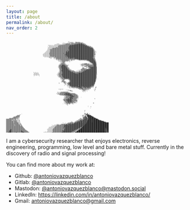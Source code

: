 ```yaml
---
layout: page
title: /about
permalink: /about/
nav_order: 2
---
```


<pre style="font-size:2px">
                                                                                                                                             ░░░              ░                                                                          
                                                                                                                                 ░           ░░░░░░▒░░▒░░░  ░░▒▒▒▒░▒▒▒▒░░░░░ ░░                                                          
                                                                                                                                  ░░░ ░   ░░░░░ ▒▒░░▒▒▒░▒░░░░▒▒▒▒▒▒▒▒▒▒▒▒▒▒▒▒▒░░░                                                      
                                                                                                                   ░░░░░░      ░░░░░░░░▒▒▒▒▒▒▒▒▒▒░░░▒▒▒▒▒▒▒▒▒▒▒▒▒▒▒▒▓▓▒▓▒▒▓▓▒▒▒▒▒▒░░░                                                  
                                                                                                              ░░░░░░░░░░░░░░░░░░░░▒░▒░▒▒▒▒▒▒▒▒▒▒▒▒▒▒▒▒▒▒▒▒▒▒▓▓▒▓▓▓▓▓▓▓▓▓▓▓▓▓▓▓▓▓▒▒▒▒▒░                                                   
                                                                                               ░░░░░░░ ░░░  ░░░░░░░░░░░░▒▒░▒▒▒▒▒▒▒▒▒▒▒▒▒▒▒▒▒▒▒▒▒▒▓▓▒▓▓▓▓▓▓▓▓▓▓▓▓▓▓▓▓▓▓▓▓▓▓▓▓▓▓▓▓▓▓▓▓▒▒▒▒░                                                
                                                                                                 ░░░░░░░░░░░░░░░░░░░░░▒▒▒▒▒▒▒▒▒▒▒▒▒▒▒▒▒▒▒▒▒▒▒▒▒▓▓▓▓▓▓▓▓▓▓▓▓▓▓▓▓▓▓▓▓▓▓▓▓▓▓▓▓▓▓▓▓▓▓▓▓▓▓▓▓▓▒▒▒▒░░░░                                       
                                                                                              ░  ░░░░░░░░░░░░░░░░░░░░░▒▒▒▒▒▒▒▒▒▒▒▒▒▒▒▒▒▒▒▒▒▒▒▒▒▓▓▓▓▓▓▓▓▓▓▓▓▓▓▓▓▓▓▓▓▓▓▓▓▓▓▓▓▓▓▓▓▓▓▓▓▓▓▓▓▓▓▓▓▒▒▒▒▒▒░ ░                                    
                                                                                               ░░░░░░░░░░░░░░░░░░▒▒▒▒░▒▒▒▒▒▒▒▒▒▒▒▒▒▒▒▒▒▒▒▒▒▒▒▒▓▓▓▓▓▓▓▓▓▓▓▓▓▓▓▓▓▓▓▓▓▓▓▓▓▓▓▓▓▓▓▓▓▓▓▓▓▓▓▓▓▓▓▓▓▓▓▓▓▒▒▒▒▒░                                    
                                                                                               ░░░░░░░░░░▒▒▒▒▒▒▒▒▒▒▒▒▒▒▒▒▒▒▒▒▒▒▒▒▒▒▒▒▒▒▒▒▒▒▒▒▒▓▓▓▓▓▓▓▓▓▓▓▓▓▓▓▓▓▓▓▓▓▓▓▓▓▓▓▓▓▓▓▓▓▓▓▓▓▓▓▓▓▓▓▓▓▓▓▓▓▓▓▓▓▓▒▒░                                  
                                                                                              ░░░░░░░░▒░▒▒▒▒▒▒▒▒▒▒▒▒▒▒▒▒▒▒▒▒▒▒▒▒▒▒▒▒▒▒▒▒▒▒▒▒▒▒▓▓▓▓▓▓▓▓▓▓▓▓▓▓▓▓▓▓▓▓▓▓▓▓▓▓▓▓▓▓▓▓▓▓▓▓▓▓▓▓▓▓▓▓▓▓▓▓▓▓▓▓▓▓▓▒░░                                 
                                                                                              ░░░░░▒▒▒▒▒▒▒▒▒▒▒▒▒▒▒▒▒▒▒▒▒▒▒▒▒▒▒▒▒▒▒▒▒▒▒▒▒▒▒▒▒▒▒▒▓▓▓▓▓▓▓▓▓▓▓▓▓▓▓▓▓▓▓▓▓▓▓▓▓▓▓▓▓▓▓▓▓▓▓▓▓▓▓▓▓▓▓▓▓▓▓▓▓▓▓▓▓▓▓▒▒░                                
                                                                                             ░░░░░░░▒▒▒▒▒▒▒▒▒▒▒▒▒▒▒▒▒▒▒▒▒▒▒▒▒▒▒▒▒▒▒▒▒▒▒▒▒▒▒▒▓▒▒▓▓▓▓▓▓▓▓▓▓▓▓▓▓▓▓▓▓▓▓▓▓▓▓▓▓▓▓▓▓▓▓▓▓▓▓▓▓▓▓▓▓▓▓▓▓▓▓▓▓▓▓▓▓▓▒▒░░                               
                                                                                           ░░░░░░░░░▒▒▒▒▒▒▒▒▒▒▒▒▒▒▒▒▒▒▒▒▒▒▒▒▒▒▒▒▒▒▒▒▒▒▒▒▒▓▒▒▓▒▓▓▓▓▓▓▓▓▓▓▓▓▓▓▓▓▓▓▓▓▓▓▓▓▓▓▓▓▓▓▓▓▓▓▓▓▓▓▓▓▓▓▓▓▓▓▓▓▓▓▓▓▓▓▓▓▒▒▒░░░                             
                                                                                          ░░░░░░░░░▒▒▒▒▒▒▒▒▒▒▒▒▒▒▒▒▒▒▒▒▒▒▒▒▒▒▒▒▒▒▒▒▒▒▒▒▒▓▓▒▒▓▓▓▓▓▓▓▓▓▓▓▓▓▓▓▓▓▓▓▓▓▓▓▓▓▓▓▓▓▓▓▓▓▓▓▓▓▓▓▓▓▓▓▓▓▓▓▓▓▓▓▓▓▓▓▓▓▓▒▒▒░░░░                            
                                                                                        ░░░░░░░░░░░▒▒▒▒▒▒▒▒▒▒▒▒▒▒▒▒▒▒▒▒▒▒▒▒▒▒▒▒▒▒▒▒▒▒▒▒▒▓▓▓▓▓▓▓▓▓▓▓▓▓▓▓▓▓▓▓▓▓▓▓▓▓▓▓▓▓▓▓▓▓▓▓▓▓▓▓▓▓▓▓▓▓▓▓▓▓▓▓▓▓▓▓▓▓▓▓▓▓▓▒▒▒▒░ ░                      
                                                                                      ░░░░░░░░░░░░▒▒▒▒▒▒▒▒▒▒▒▒▒▒▒▒▒▒▒▒▒▒▒▒▒▒▒▒▒▒▒▒▓▒▒▒▒▒▓▓▓▓▓▓▓▓▓▓▓▓▓▓▓▓▓▓▓▓▓▓▓▓▓▓▓▓▓▓▓▓▓▓▓▓▓▓▓▓▓▓▓▓▓▓▓▓▓▓▓▓▓▓▓▓▓▓▓▓▓▓▒▒▒░░                          
                                                                                    ░░░░░░░░░░░░░░▒▒▒▒▒▒▒▒▒▒▒▒▒▒▒▒▒▒▒▒▒▒▒▒▒▒▒▒▒▒▒▒▒▒▒▒▒▓▓▓▓▓▓▓▓▓▓▓▓▓▓▓▓▓▓▓▓▓▓▓▓▓▓▓▓▓▓▓▓▓▓▓▓▓▓▓▓▓▓▓▓▓▓▓▓▓▓▓▓▓▓▓▓▓▓▓▓▓▓▓▒▒▒▒▒░                             
                                                                                   ░░░░░░░░░░░░░░░░▒▒▒▒▒▒▒▒▒▒▒▒▒▒▒▒▒▒▒▒▒▒▒▒▒▒▒▒▒▒▒▒▒▒▓▒▓▓▓▓▓▓▓▓▓▓▓▓▓▓▓▓▓▓▓▓▓▓▓▓▓▓▓▓▓▓▓▓▓▓▓▓▓▓▓▓▓▓▓▓▓▓▓▓▓▓▓▓▓▓▓▓▓▓▓▓▓▓▓▒▒▒▒░                              
                                                                                    ░░░░░░░░░░░░░░░▒▒▒▒▒▒▒▒▒▒▒▒▒▒▒▒▒▒▒▒▒▒▒▒▒▒▒▒▒▒▒▒▒▒▒▒▓▒▓▓▓▓▓▓▓▓▓▓▓▓▓▓▓▓▓▓▓▓▓▓▓▓▓▓▓▓▓▓▓▓▓▓▓▓▓▓▓▓▓▓▓▓▓▓▓▓▓▓▓▓▓▓▓▓▓▓▓▓▓▒▒░░░                          
                                                                                    ░░░░░░░░░░░░░░░░▒▒▒▒▒▒▒▒▒▒▒▒▒▒▒▒▒▒▒▒▒▒▒▒▒▒▒▒▒▒▒▒▒▒▒▓▒▒▓▓▓▓▓▓▓▓▓▓▓▓▓▓▓▓▓▓▓▓▓▓▓▓▓▓▓▓▓▓▓▓▓▓▓▓▓▓▓▓▓▓▓▓▓▓▓▓▓▓▓▓▓▓▓▓▓▓▓▓▒▒▒░░                          
                                                                                       ░░ ░░ ░░░░░▒▒░░░░▒░░▒░░▒▒▒▒▒▒▒▒▒▒▒▒▒▒▒▒▒▒▒▒▒▒▒▒▒▒▓▒▒▒▓▓▓▓▓▓▓▓▓▓▓▓▓▓▓▓▓▓▓▓▓▓▓▓▓▓▓▓▓▓▓▓▓▓▓▓▓▓▓▓▓▓▓▓▓▓▓▓▓▓▓▓▓▓▓▓▓▒▒▒░░░                           
                                                                                                 ░░░░░▒ ░  ░░▒▒░░▒▒▒▒▒▒▒▒▒▒▒▒▒▒▒▒▒▒▒▒▒▒▒▒▒▒▒▒▓▓▒▓▓▓▓▓▓▓▓▒▓▓▒▓▓▓▓▓▓▓▓▓▓▓▓▓▓▓▓▓▓▓▓▓▓▓▓▓▓▓▓▓▓▓▓▓▓▓▓▓▓▓▓▓▒▒▒▒░                             
                                                                                                     ░░     ░░░ ░▒▒▒▒▒▒▒▒▒▒▒▒▒▒▒▒▒▒▒▒▒▒▒▒▒▒▒▒▓▒▒▓▒▓▒▓▒▒▓▒▒▓▒▓▓▓▓▓▓▓▓▓▓▓▓▓▓▓▓▓▓▓▓▓▓▓▓▓▓▓▓▓▓▓▓▓▓▓▓▓▓▓▓▓▓▒▒▒▒                            
                                                                                                             ░  ░░▒▒░░▒▒▒▒░▒▒▒▒▒▒▒▒▒▒▒▒▒▒▒▒▒▒▒▒▒▒▒▒▒▒▒▒▒▒▒▒▒▒▒▒▒▒▒▓▒▓▓▓▓▓▓▓▓▓▓▓▓▓▓▓▓▓▓▓▓▓▓▓▓▓▓▓▓▓▓▓▓▓▓▓▒▒▒░                           
                                                                                                                  ░░░░░▒░░▒░▒▒▒▒▒▒▒▒▒▒▒▒▒▒▒▒▒▒▒░▒  ▒▒▒░░▒░░▒     ░ ░░▒▒▒▒▒▒▒▒▒▒▒▒▒▒▒▒▒▒▒▓▓▓▓▓▓▓▓▓▓▓▓▓▓▓▓▒▒▒░                             
                                                                                                                      ░░░░░░░▒░▒▒▒▒▒▒▒▒▒▒▒▒▒▒▒░░▒  ░▒  ░                ░        ░ ░ ░░░▒▒▒▒▓▓▓▓▓▓▓▓▓▓▓▓▓▒▒░                           
                                                                                                                       ░░░░░░▒░▒▒▒▒▒▒▒░░░░░░░░  ▒                                         ░░░▒▓▓▓▓▓▓▓▓▓▓▓▓▒▒░                            
                                                                                                                           ░░░░░▒▒▒▒▒░░         ░                                             ▒▒▓▓▓▓▓▓▓▓▓▓▓▒░                         
                                                                                                                            ░░▒░▒▒▒▒░░                                                      ░   ░▒▒▓▓▓▓▓▓▓▓▓▒                         
                                                                                                                          ░░░▒▒▒▒▒▒▒▒░░░                                     ░░░░░▒▒▒▒▒▒░░░░░░ ░░ ░░▒▓▓▓▓▓▓▓▒                        
                                                                                                                         ░░░▒▒▒▒▒▒▒▒▒▒░░░                               ░░░▒▒▒▒▒▒▒▒▒▒▒▒▒▒▒▒▒▒░░░░░░░▒▒▓▓▓▓▓▓▓                        
                                                                                                                       ░░▒▒▒▒▒▒▓▓▓▓▓▒▒▒▒▒░░░░░░                           ░░░░░░░░▒▒▒▒▒▒▒▒▒▒▒▒▒▒▒▒▒▒▒▒▓▓▓▓▓▓▓                         
                                                                                                                       ░▒▒▒▒▒▒▓▓▓▓▓▓▓▓▒▒▒▒▒▒░                            ░░░▒▒▒▒░░░░░░▒▒▒▒▒▒▒▒▒▒▒▒▒▒▒▒▒▓▓▓▓▓▓                         
                                                                                                                      ░░▒▒▒▒▒▓▓▓▓▓▓▓▓▓▓▓▒▒▒░░                                    ░▒▒▒▒▒  ▒▒▒▓▓▒▒▓▒▒▒▒▓▒▓▓▓▓▓▓░                           
                                                                                                                      ░░▒▒▒▒▒▓▓▓▓▓▓▓▓▓▓▓▓▒▒▒░░░                               ▒       ▒▒░ ░▒▒▒▓▓▓▓▓▓▓▓▓▓▓▓▓▓▓▒                           
                                                                                                                       ░░▒▒▒▒▒▓▓▓▓▓▓▓▓▓▓▓▓▒▒▒▒░░                             ░▒▒▒░      ░░░░▒▒▒▒▓▓▓▓▓▓▓▓▓▓▓▓▓▒                           
                                                                                                                        ░▒▒▒▒▒▓▓▓▓▓▓▓▓▓▓▓▓▓▒▒▒▒░░                           ▒▒▒▒▒▒▒░▒▒▒    ▒▒▒▒▓▓▓▓▓▓▓▓▓▓▓▓▓▓▒                           
                                                                                                                        ░░▒▒▒▒▒▓▓▓▓▓▓▓▓▓▓▓▓▓▓▒▒▒░░░░                     ░▒▒▒▒▒▒▒▒▒▒▒▒▒▒▓▓▓▒▓▓▓▓▓▓▓▓▓▓▓▓▓▓▓▓▓▒                           
                                                                                                                         ░▒▒▒▒▓▓▓▓▓▓▓▓▓▓▓▓▓▓▓▓▒▒▒▒▒░░░             ░ ░░░░░▒▒▒▒▒▒▒▓▒▒▒▓▓▓▓▓▓▓▓▓▓▓▓▓▓▓▓▓▓▓▓▓▓▓▓▒                           
                                                                                                                        ░░▒▒▒▒▓▓▓▓▓▓▓▓▓▓▓▓▓▓▓▓▓▓▓▒▒▒▒▒▒▒▒▒░     ░░ ░ ░░░░░░▒▒▒▒▒▒▒▓▓▓▓▓▓▓▓▓▓▓▓▓▓▓▓▓▓▓▓▓▓▓▓▓▓▓▒                           
                                                                                                                        ░░▒▒▒▒▒▓▓▓▓▓▓▓▓▓▓▓▓▓▓▓▓▓▓▓▓▒▒▒▒▒▒▒▒▒▒░░░░░░░░▒▒▒▒▒▒▒▒▒▒▓▓▓▓▓▓▓▓▓▓▓▓▓▓▓▓▓▓▓▓▓▓▓▓▓▓▓▓▓▓▒                           
                                                              ░░  ░░   ░                                               ░░░▒▒▒▒▒▒▓▓▓▓▓▓▓▓▓▓▓▓▓▓▓▓▓▓▓▓▓▓▓▓▒▒▒▒▒▒▒▒▒▒▒▒▒▒▒▒▒▒▒▒▓▓▓▓▓▓▓▓▓▓▓▓▓▓▓▓▓▓▓▓▓▓▓▓▓▓▓▓▓▓▓▓▓▒                           
                                                               ░░░░░░░░░░░                                           ░░░▒▒▒▒▒▒▒▓▓▓▓▓▓▓▓▓▓▓▓▓▓▓▓▓▓▓▓▓▓▓▓▓▓▓▓▓▒▒▒▒▒▒▓▒▓▓▓▓▓▓▓▓▓▓▓▓▓▓▓▓▓▓▓▓▓▓▓▓▓▓▓▓▓▓▓▓▓▓▓▓▓▓▓▓▓▒                           
                                                               ░░░░░░░░░░░                                           ░░░▒▒▒▒▒▒▒▒▓▓▓▓▓▓▓▓▓▓▓▓▓▓▓▓▓▓▓▓▓▓▓▓▓▓▓▓▓▓▓▓▓▒▓▒▓▓▓▓▓▓▓▓▓▓▓▓▓▓▓▓▓▓▓▓▓▓▓▓▓▓▓▓▓▓▓▓▓▓▓▓▓▓▓▓▓░░                          
                                                              ░░░░░░░░░░░░░░                                       ░░░░▒▒▒▒▒▒▒▓▓▓▓▓▓▓▓▓▓▓▓▓▓▓▓▓▓▓▓▓▓▓▓▓▓▓▓▓▓▓▓▓▓▓▓▓▓▓▓▓▓▓▓▓▓▓▓▓▓▓▓▓▓▓▓▓▓▓▓▓▓▓▓▓▓▓▓▓▓▓▓▓▓▓▓▓▓▓░░                          
                                                               ░░░ ░░░░ ░ ░░                                        ░░░░▒▒▒▒▒▒▒▓▓▓▓▓▓▓▓▓▓▓▓▓▓▓▓▓▓▓▓▓▓▓▓▓▓▓▓▓▓▓▓▓▓▓▓▓▓▓▓▓▓▓▓▓▓▓▓▓▓▓▓▓▓▓▓▓▓▓▓▓▓▓▓▓▓▓▓▓▓▓▓▓▓▓▓▓▓                            
                                                               ░           ░                                         ░░░▒▒▒▒▒▒▒▒▓▓▓▓▓▓▓▓▓▓▓▓▓▓▓▓▓▓▓▓▓▓▓▓▓▓▓▓▓▓▓▓▓▓▓▓▓▓▓▓▓▓▓▓▓▓▓▓▓▓▓▓▓▓▓▓▓▓▓▓▓▓▓▓▓▓▓▓▓▓▓▓▓▓▓▓▓░                           
                                                                                                                      ░░░▒▒▒▒▒▒▒▓▓▓▓▓▓▓▓▓▓▓▓▓▓▓▓▓▓▓▓▓▓▓▓▓▓▓▓▓▓▓▓▓▓▓▓▓▓▓▓▓▓▓▓▓▓▓▓▓▓▓▓▓▓▓▓▓▓▓▓▓▓▓▓▓▓▓▓▓▓▓▓▓▓▓▓▓                          
                                                                                                                        ░░░░▒▒▒▒▒▒▓▓▓▓▓▓▓▓▓▓▓▓▓▓▓▓▓▓▓▓▓▓▓▓▓▓▓▓▓▓▓▓▓▓▓▓▓▓▓▓▓▓▓▓▓▓▓▓▓▓▓▓▓▓▓▓▓▓▓▓▓▓▓▓▓▓▓▓▓▓▓▓▓▓▓░                         
                                                                                                                           ░░▒▒▒▒▒▒▒▓▓▓▓▓▓▓▓▓▓▓▓▓▓▓▓▓▓▓▓▓▓▓▓▓▓▓▓▓▓▓▓▓▓▓▓▓▓▓▓▓▓▓▓▓▓▓▓▓▓▓▓▓▓▓▓▓▓▓▓▓▓▓▓▓▓▓▓▓▓▓▓▒                            
                                                                                                                           ░░░░▒▒▒▒▒▒▒▒▒▒▒▒▒▒▒▒▓▓▓▓▓▓▓▓▓▓▓▓▓▓▓▓▓▓▓▓▓▓▓▓▓▓▓▓▓▓▓▓▓▓▓▓▓▓▓▓▓▓▓▓▓▓▓▓▓▓▓▓▓▓▓▓▓▓▓▓▓▒   ░                       
                                                                                                                             ░░░░▒▒▒▒        ░▒▒▒▓▓▓▓▓▓▓▓▓▓▓▓▓▓▓▓▓▓▓▓▓▓▓▓▓▓▓▓▓▓▓▓▓▓▓▓▓▓▓▓▓▓▓▓▓▓▓▓▓▓▓▓▓▓▓▓▓▓▒░                            
                                                                                                                              ░░▒▒▒░           ░▒▒▓▓▓▓▓▓▓▓▓▓▓▓▓▓▓▓▓▓▓▓▓▓▓▓▓▓▓▓▓▓▓▓▓▓▓▓▓▓▓▓▓▓▓▓▓▓▓▓▓▓▓▓▓▓▓▓▓▒                             
                                                                                                                              ░▒▒▒▒▒▒          ░▒▒▓▓▓▓▓▓▓▓▓▓▓▓▓▓▓▓▓▓▓▓▓▓▓▓▓▓▓▓▓▓▓▓▓▓▓▓▓▓▓▓▓▓▓▓▓▓▓▓▓▓▓▓▓▓▓▓▓▒                             
                                                                                                                             ░▒░▒░▒▒▒▒▒▒      ░░▒▒▓▓▓▓▓▓▓▓▓▓▓▓▓▓▓▓▓▓▓▓▓▓▓▓▓▓▓▓▓▓▓▓▓▓▓▓▓▓▓▓▓▓▓▓▓▓▓▓▓▓▓▓▓▓▓▓▒                              
                                                                                                                        ░         ░▒▒▒░░░░░ ░▒▒▒▓▓▓▓▓▓▓▓▓▓▓▓▓▓▓▓▓▓▓▓▓▓▓▓▓▓▓▓▓▓▓▓▓▓▓▓▓▓▓▓▓▓▓▓▓▓▓▓▓▓▓▓▓▓▓▓▓▒░                              
                                                                                                                        ▒          ░░▒▒░ ░░▒▒▒▓▓▓▓▓▓▓▓▓▓▓▓▓▓▓▓▓▓▓▓▓▓▓▓▓▓▓▓▓▓▓▓▓▓▓▓▓▓▓▓▓▓▓▓▓▓▓▓▓▓▓▓▓▓▓▓▓▓▓▒                               
                                                                                                                                      ░▒░  ▒▒▒▒▓▓▓▓▓▓▓▓▓▓▓▓▓▓▓▓▓▓▓▓▓▓▓▓▓▓▓▓▓▓▓▓▓▓▓▓▓▓▓▓▓▓▓▓▓▓▓▓▓▓▓▓▓▓▓▓▓▒░                               
                                                                                                                                    ░ ░░ ░  ▒▒▒▒▓▓▓▓▓▓▓▓▓▓▓▓▓▓▓▓▓▓▓▓▓▓▓▓▓▓▓▓▓▓▓▓▓▓▓▓▓▓▓▓▓▓▓▓▓▓▓▓▓▓▓▓▓▓▓▒░                                
                                                                                                                                    ░     ░░▒ ░▒▒▓▓▓▓▓▓▓▓▓▓▓▓▓▓▓▓▓▓▓▒▓▓▓▓▓▓▓▓▓▓▓▓▓▓▓▓▓▓▓▓▓▓▓▓▓▓▓▓▓▓▒▓▓▒▒                                 
                                                                                                                                           ░  ░░░▒▒▒▓▓▓▓▓▓▓▓▓▓▓▓▓▓▓▓▓▓▓▓▓▓▓▒▓▓▓▓▓▓▓▓▓▓▓▓▓▓▓▓▓▓▓▓▓▒▒▒▒▒▒                                  
                                                                                                                                            ░░ ▒░░░░▒▒▒▒▒▒▒▓▒▒▒▒▓▒▓▓▓▓▓▓▓▓▓▓▒▒▒▒▓▓▓▓▒▓▓▒▓▓▓▒▓▓▒▒▒▒▒░░▒     ░▒                            
                                                                                                                                               ░░░░ ░▒░▒░▒▒░░▒▒▒▒▒▒▒▒▒▒▓▓▓▓▒▒▒▓▒▒▒▒▓▓▒▒▒▒▓▓▒▒▒▓▒░ ░  ░     ▓                             
                                                                                                                                                 ░       ░ ░   ░░ ░▒▒▒▒▒▒▒▒▓▒▒▓▒ ▒▒▒▒▒▒░▒▒▒▒░▒▒▒                                         
                                                                                                                       ░░░░░░░░░░░                                   ░░▒▒▒░▒▒▒▓▒░▒▒▒▒▒▒▒░▒░▒░ ░         ░ ▓                              
                                                                                                                           ░            ░ ░ ░░░  ░                          ░░▒▒▒▒░▒▒ ░ ▒  ░░           ░                                
                                                                                                                                            ░░░ ▒▒▒▒░░░                     ░░ ░▒▒░░░░ ░                 ▒                              
                                                                                                                                                   ░░░░░                      ▒░ ░░ ░   ░                                                
                                                                                                                    ░░░ ░ ░░░▒▒░▒▒▒▒▒▒▒▒▒▒▒▒▒░                                 ░   ░                                                     
                                                                                                                    ░░░░░░▒░▒▒▒▒▒▒▒▒▒▒▒▒▒▒▒▒▒▒▒▒░░░  ░                                                                                   
                                                                                                                  ░░░░░▒░░▒▒▒▒▒▒▒▒▒▒▒▒▓▓▓▓▓▓▓▓▓▓▓▒▒▒▒▒▒▒▒▒▒▒░░                                                                           
                                                                                                                    ░░░░▒▒▒▒▒▒▒▒▒▒▒▒▓▓▓▓▓▓▓▓▓▓▓▓▓▓▓▒▓▒▒▒▒▒▒▒▒▒▒░░                                                                        
                                                                                                                         ░░▒░▒▒▒▒▒▒▒▒▒▒▒▓▒▓▓▓▓▓▓▓▓▓▓▓▓▒▒▒▒▓▒▒▒▒▒▒▒░                                                                      
                                                                                                                                  ░░░░▒▒▒▒▒▒▒▓▒▓▓▓▓▓▓▓▓▓▒▒▒▒▒▒▒▒▒▒░░░                                                                    
                                                                                                                                    ░░░░▒▒▒▒▒▒▒▒▒▒▓▓▓▓▓▓▓▓▓▒▒▒▒▒▒▒▒░░                                                                    
                                                                                                                                    ░░░▒▒▒▒▒▒▒▒▒▓▒▓▓▓▓▓▒▓▒▒▒▒▒▒▒▒▒▒░░     ░                                                              
                                                                                                                                   ▒ ▒░▒▒▒▒▒▒▒▒▒▓▓▓▓▓▓▓▒▒▒▒▒▒▒▒▒▒▒░░░                                                                    
                                                                                                                                   ░░▒░▒░▒▒▒▒▓▓▒▒▓▓▓▓▒▓▓▒▒▒▒▒▒▒▒░░ ░                                     ▒                               
                                                                                                                                 ░▒▒▒▒▒▒▒▓▒▓▓▓▓▓▓▓▓▓▓▒▒▒▒▒▒▒▒▒▒░░░ ░                                                                     
                                                                                                                                 ░░▒▒▒▒▒▒▓▓▓▓▓▓▓▓▓▓▓▓▒▒▒▒▒▒▒▒▒▒▒▒░                                                                       
                                                                                                                                   ▒▒▒▒▒▒▒▒▓▓▓▓▓▓▓▓▓▓▒▓▒▒▒▒▒▒▒▒▒▒▒                                                                       
                                                                                                                                     ░▒▒▒▒▒▓▒▓▓▓▒▓▓▓▓▒▒▒▒▒▒░░░░▒░░                                                                       
                                                                                                                                   ░░ ░▒▒▒▒▒▒▓▓▒▓▒▒▓▒▒▓▒▒▒▒▒▒▒ ░ ░                                                                       
                                                                                                                                    ░░ ▒░▒▒▒▒▒▒▓▒▒▒▒░▒▒░░ ░░░ ░░                                      ▓                                  
                                                                                                                                 ░   ░ ░░░▒░▒░░▒▒░   ░ ▒░░                                                                               
                                                                                                                                        ░░ ▒    ░                                                                                        
                                                                                                                                           ░░                                                                                            
                                                                                                                                                                                          ░                                              
                                                                                                                                                                                          ░     ▒                                        

                                                                                                                                                                                               ░                                         


                                                                                                                                                                                  ░ ░                                                    
                                                                                                                                                                                  ▒                                                      


                                                                                                                                                                                  ▒▒    ▓  ░                                             
                                   ░                                                                                                                                              ░▒▒▒ ▒▓▒   ▒                                           
                               ▒░                                                                                                                                              ░  ▒  ▓▓▓▓▓▓▓░░                                           
                         ▒▒▒▒▒▒                                                                                                                                           ░  ░▓▒  ░░▒░ ░████████▒                                        
                      ▒▒▒▒▒▒▒▒▒                                                                                                                                              ░░░  ▒▒▓▒ ░▓██████████▒                                     
                 ▒▒▒▒▒▒▒▒▒▒▒▒▒                                                                                                                                               ░░▒▒▒▒▓▓▒▓▒ ▓████████████▒                                  
               ▒▒▒▒▒▒▒▒▒▒░▒░░▒                                                                                                                                                ░▒▒▓▒▓▓▓▓▓░▒▓█████████████▒▒                               
       ▒▒▒▒▒▒▒▒▒▒▒▒▒▒▒▒░▒░▒░░░                                                                                                                                          ▒░▒   ▒▒▓▓▒▒▓▓▓▓▓▒▓█████████████████▒                            
▒▒▒▒▒▒▒▒▒▒▒▒▒▒▒▒▒░░▒▒▒░░░░░░░░                                                                                                                                        ░░▒░▒░▒░░▒▒▓▓▓▓▓▓▓▓▒▓█████████████████████▒                        
▒▒▒▒▒▒▒▒▒▒▒▒▒░░▒▒░░▒▒▒░░░░░░░░░                                                                                                                                     ▒▒░▒▒▒▒▒▒▒▓▓▓▓▓▓▓▓▓▓▒▓█████████▓██████████████▒▒                     
▒▒▒▒▒▒▒▒▒▒▒▒▒░░▒▒░▒▒░▒▒▒░░░░░░▒                                                                                                                                ░ ▒░▒▒ ░▓▓▓▓▒▓▒▓▓▓▓▓▓▓▓▓▓▓██████████▓███████████████████▒▒                
▒▒▒▒▒▒▒▒▒▒▒▒▒▒▒▒▒░▒▒▒▒▒▒░░░░░░░░                                                                                                                    ░        ░░▒░▒▒▓▒▓▒▓▓▓▓▓▓▓▓▓▓▓▓▓▓▓▓▒███████████▓█████████████████████████▒           
▒▒▒▒▒▒▒▒▒▒▒▒▒▒▒▒▒░▒▒▒▒▒▒▒░░░░░░░                                                                                                                 ░ ░▒ ▒░   ░▒▒▒▓▒▒▓▓▓▓▓▒▓▓▓▓▓▒▓▓▓▓▓▓▓▓▓▓███████████▓█████████████████████████████▒▒      
▒▒▒▒▒▒▒▒▒▒▒▒▒▒▒▒▒░▒▒▒▒▒▒▒▒▒▒░░░░░                                                                                               ░ ░    ░    ░▒░░▒▒▒▒▒▒▒▒▒░▒▒▒▓▓▒▓▓▓▓▓▓▓▓▓▓▓▓▓▓▓▓▓▓▓▓▓▓▓██████████████████████████████████████████████████
▒▒▒▒▒▒▒▒▒▒▒▒▒▒▒▒▒▒▒▒▒▒▒▒▒▒▒▒░░░░▒░                                                                                                ░  ▒ ░ ░░▒▒▒▒▒▒▓▒▒▒▒▓▒▒▒▓▓▓▓▓▓▓▓▓▓▓▓▓▓▓▓▓▓▓▓▓▓▓▓▓▓▓▓███████████████████████████████████████████████████
▒▒▒▒▒▒▒▒▒▒▒▒▒▒▒▒▒▒░▒▒▒▒▒▒▒▒▒▒░░▒░▒░                                                                               ░ ░░░   ░  ▒▒▒▒▒▒▒▒▒░▒▒▓▒▒▒▓▓▓▓▓▓▒▓▓▓▓▓▓▓▓▓▓▓▓▓▓▓▓▓▓▓▓▓▓▓▓▓▓▓▓▓▓▓▓█████████████████████████████████████████████████████
▒▒▒▒▒▒▒▒▒▒▒▒▒▒▒▒▒▒▒░▒▒▒▒▒▒▒▒▒▒▒░▒░▒░                                                                    ░    ░░░░░░▒▒▒▒▒▒░▒▒▒▒▒▒▒▒▒▒▓▓▓▓▓▓▓▓▓▒▓▓▓▓▓▓▓▓▓▓▓▓▓▓▓▓▓▓▓▓▓▓▓▓▓▓▓▓▓▓▓▓▓▓▓▓███████████████████████████████████████████████████████
▒▒▒▒▒▒▒▒▒▒▒▒▒▒▒▒▒▒▒░▒▒▒▒▒▒▒▒▒▒▒▒░░▒▒░                                                                    ░░░░░░░░░▒▒▒▒▒▒▒▒▒▒▒▒▒▒▒▒▒▓▒▓▓▓▓▓▓▓▓▓▓▓▓▓▓▓▓▓▓▓▓▓▓▓▓▓▓▓▓▓▓▓▓▓▓▓▓▓▓▓▓▓▓▓▓████████████████████████████████████████████████████████
▒▒▒▒▒▒▒▒▒▒▒▒▒▒▒▒▒▒▒▒▒▒▒▒▒▒▒▒▒▒▒▒▒▒▒▒▒░                                                                ░░░░░░░░░░▒▒▒▒▒▒▒▒▒▒▒▒▒▒▒▒▒▒▒▓▓▓▓▓▓▓▓▓▓▓▓▓▓▓▓▓▓▓▓▓▓▓▓▓▓▓▓▓▓▓▓▓▓▓▓▓▓▓▓▓▓▒▓██████████████████████████████████████████████████████████
▒▒▒▒▒▒▒▒▒▒▒▒▒▒▒▒▒▒▒▒▒▒▒▒▒▒▒▒▒▒▒▒▒▒▒▒▒▒▒                                                          ░░░░░░░░░░░░░▒▒▒▒▒▒▒▒▒▒▒▒▒▒▒▒▒▒▒▒▒▓▒▓▓▓▓▓▓▓▓▓▓▓▓▓▓▓▓▓▓▓▓▓▓▓▓▓▓▓▓▓▓▓▓▓▓▓▓▓▒▒▓████████████████████████████████████████████████████████████
▒▒▒▒▒▒▒▒▒▒▒▒▒▒▒▒▒▒▒▒▒▒▒▒▒▒▒▒▒▒▒▒▒▒▒▒▒▒▒▒                                                         ░░░░░░░░░░░░▒▒▒▒▒▒▒▒▒▒▒▒▒▒▒▒▒▒▒▒▒▓▓▒▒▓▓▓▓▓▓▓▓▓▓▓▓▓▓▓▓▓▓▓▓▓▓▓▓▓▓▓▓▓▓▓▓▓▒▒░▒▓█████████████████████████████████████████████████████▓███████
▒▒▒▒▒▒▒▒▒▒▒▒▒▒▒▒▒▒▒▒▒▒▒▒▒▒▒▒▒▒▒▒▒▒▒▒▒▒▒▒▒▒                                                     ░░░░░░░░░░░░▒▒▒▒▒▒▒▒▒▒▒▒▒▒▒▒▒▒▒▒▒▒▒▒▒▒▓▓▓▓▓▓▓▓▓▓▓▓▓▓▓▓▓▓▓▓▓▓▓▓▓▓▓▓▓▓▒▒▒▒▒▓▓███████████████████████████████████████████████████████▓▓█▓████
▒▒▒▒▒▒▒▒▒▒▓▓▒▒▒▒▒▒▒▒▒▒▒▒▒▒▒▒▒▒▒▒▒▒▒▒▒▒▒▒▒▒▒                                                  ░░░░░░░░░░░░░▒▒▒▒▒▒▒▒▒▒▒▒▒▒▒▒▒▒▒▒▒▒▒▒▒▒▓▓▓▓▓▓▓▓▓▓▓▓▓▓▓▓▓▓▓▓▓▓▓▓▓▓▓▓▒▒▒▒▒░▒▓█████████████████████████████████████▓███████████████████▓▓▓▓████
▒▒▒▒▒▒▒▒▒▓▓▓▒▒▒▒▒▒▒▒▒▒▒▒▒▒▒▒▒▒▒▒▒▒▒▒▒▒▒▒▒▒▒▒▒░                                                ░░░░░░░░░░░▒▒▒▒▒▒▒▒▒▒▒▒▒▒▒▒▒▒▒▒▒▒▒▒▒▒▒▓▓▓▓▓▓▓▓▓▓▓▓▓▓▓▓▓▓▓▓▓▓▓▓▒▒▒▒▒░░░▓███████████████████████████████████████████████████████████▓▓▓▓▓▓███
▒▒▒▒▒▒▒▓▓▓▓▓▒▒▒▒▒▒▒▒▒▒▒▒▒▒▒▒▒▒▒▒▒▒▓▓▒▒▒▒▒▒▒▒▒▒▒▒                                              ░░░░░░░░░░░░▒▒▒▒▒▒▒▒▒▒▒▒▒▒▒▒▒▒▒▒▒▓▓▓▓▓▓▓▓▓▓▓▓▓▓▓▓▓▓▓▓▓▓▓▓▓▓▓▒▒▒▒▒░░▒▓████████████████████████████████████████▓▓████████████████████▓▓▓▓▓███
▒▒▒▒▒▒▒▓▓▓▓▓▒▒▒▒▒▒▒▒▒▒▒▒▒▒▒▒▒▒▒▒▒▒▓▓▓▓▒▒▒▒▒▒▒▒▒▒▒▒                                       ░   ░░░░░░░░░░░░░▒▒▒▒▒▒▒▒▒▒▒▒▒▒▒▒▒▒▒▒▒▒▒▓▓▓▓▓▓▓▓▓▓▓▓▓▓▓▓▓▓▓▓▓▒▒▒▒▒▒▒░░▒▓██████████████████████████████████████████▓█████████████████████▓▓▓▓▓▓▓█
▒▒▒▒▒▓▓▓▓▓▓▓▒▒▒▒▒▒▒▒▒▒▓▓▒▒▒▒▒▒▒▒▒▒▒▓▓▓▓▓▓▒▒▒▒▒▒▒▒▒▒▒░                                ░░░░░░░░░░░░░░░░░░░▒▒▒▒▒▒▒▒▒▒▒▒▒▒▒▒▒▒▒▒▒▒▓▓▓▓▓▓▓▓▓▓▓▓▓▓▓▓▓▓▓▓▓▓▒▒▒▒▒▒░░▒▓████████████████████████████████████████████████████████████████████▓▓▓▓▓▓█
</pre>

I am a cybersecurity researcher that enjoys electronics, reverse engineering, programming, low level and bare metal stuff.
Currently in the discovery of radio and signal processing!

You can find more about my work at:
* Github: [@antoniovazquezblanco](https://github.com/antoniovazquezblanco/)
* Gitlab: [@antoniovazquezblanco](https://gitlab.com/antoniovazquezblanco/)
* Mastodon: [@antoniovazquezblanco@mastodon.social](https://mastodon.social/@antoniovazquezblanco)
* LinkedIn: <https://linkedin.com/in/antoniovazquezblanco/>
* Gmail: <antoniovazquezblanco@gmail.com>
